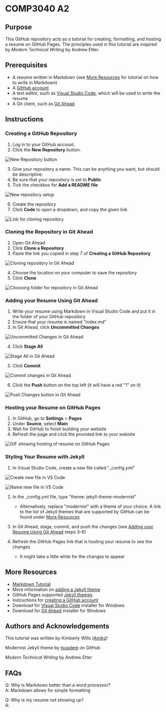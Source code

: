# COMP3040 A2

## Purpose

This GitHub repository acts as a tutorial for creating, formatting, and hosting a resume on GitHub Pages. The principles used in this tutorial are inspired by *Modern Technical Writing* by Andrew Etter.

## Prerequisites

- A resume written in Markdown (see [More Resources](#more-resources) for tutorial on how to write in Markdown)
- A [GitHub account](https://docs.github.com/en/get-started/start-your-journey/creating-an-account-on-github)
- A text editor, such as [Visual Studio Code](https://code.visualstudio.com/), which will be used to write the resume
- A Git client, such as [Git Ahead](https://gitahead.github.io/gitahead.com/)

## Instructions

### Creating a GitHub Repository

1. Log in to your GitHub account.
2. Click the **New Repository** button.

![New Repository button](images/new_repo.png)

3. Give your repository a name. This can be anything you want, but should be descriptive.
4. Be sure that your repository is set to **Public**
5. Tick the checkbox for **Add a README file**

![New repository setup](images/repo_name.png)

6. Create the repository
7. Click **Code** to open a dropdown, and copy the given link

![Link for cloning repository](images/clone_repo_github.png)

### Cloning the Repository in Git Ahead
1. Open Git Ahead
2. Click **Clone a Repository**
3. Paste the link you copied in step 7 of **Creating a GitHub Repository**

![Cloning repository in Git Ahead](images/clone_repo_gitahead.png)

4. Choose the location on your computer to save the repository
5. Click **Clone**

![Choosing folder for repository in Git Ahead](images/choose_folder.png)

### Adding your Resume Using Git Ahead
1. Write your resume using Markdown in Visual Studio Code and put it in the folder of your GitHub repository
2. Ensure that your resume is named "index.md"
3. In Git Ahead, click **Uncommitted Changes**

![Uncommitted Changes in Git Ahead](images/uncommitted_changes.png)

4. Click **Stage All**

![Stage All in Git Ahead](images/stage_changes.png)

5. Click **Commit**

![Commit changes in Git Ahead](images/commit_changes.png)

6. Click the **Push** button on the top left (it will have a red "1" on it)

![Push Changes button in Git Ahead](images/push_changes.png)

### Hosting your Resume on GitHub Pages
1. In GitHub, go to **Settings** > **Pages**
2. Under **Source**, select **Main**
3. Wait for GitHub to finish building your website
4. Refresh the page and click the provided link to your website

![GIF showing hosting of resume on GitHub Pages](host_page.gif)

### Styling Your Resume with Jekyll
1. In Visual Studio Code, create a new file called "_config.yml"

![Create new file in VS Code](images/new_file.png)

![Name new file in VS Code](images/create_config_file.png)

2. In the _config.yml file, type "theme: jekyll-theme-modernist"

    - Alternatively, replace "modernist" with a theme of your choice. A link to the list of Jekyll themes that are supported by GitHub can be found under [More Resources](#more-resources)

3. In Git Ahead, stage, commit, and push the changes (see [Adding your Resume Using Git Ahead](#adding-your-resume-using-git-ahead) steps 3-6)

4. Refresh the GitHub Pages link that is hosting your resume to see the changes
    - It might take a little while for the changes to appear

## More Resources

- [Markdown Tutorial](https://www.markdowntutorial.com/)
- More information on [adding a Jekyll theme](https://docs.github.com/en/pages/setting-up-a-github-pages-site-with-jekyll/adding-a-theme-to-your-github-pages-site-using-jekyll)
- GitHub Pages supported [Jekyll themes](https://pages.github.com/themes/)
- Instructions for [creating a GitHub account](https://docs.github.com/en/get-started/start-your-journey/creating-an-account-on-github)
- Download for [Visual Studio Code](https://code.visualstudio.com/) installer for Windows
- Download for [Git Ahead](https://gitahead.github.io/gitahead.com/) installer for Windows

## Authors and Acknowledgements

This tutorial was written by Kimberly Wills ([Amikz](https://github.com/Amikz))

Modernist Jekyll theme by [tsusdere](https://github.com/pages-themes/modernist) on GitHub

*Modern Technical Writing* by Andrew Etter

## FAQs

Q: Why is Markdown better than a word processor?  
A: Markdown allows for simple formatting 

Q: Why is my resume not showing up?  
A: 